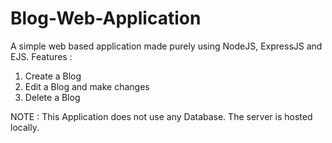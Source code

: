 # Blog-Web-Application
A simple web based application made purely using NodeJS, ExpressJS and EJS. 
Features : 
  1) Create a Blog
  2) Edit a Blog and make changes
  3) Delete a Blog

NOTE : This Application does not use any Database. The server is hosted locally.
